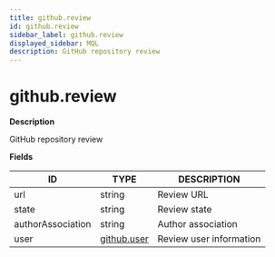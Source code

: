 ```yaml
---
title: github.review
id: github.review
sidebar_label: github.review
displayed_sidebar: MQL
description: GitHub repository review
---
```


# github.review

**Description**

GitHub repository review

**Fields**

| ID                | TYPE                          | DESCRIPTION             |
| ----------------- | ----------------------------- | ----------------------- |
| url               | string                        | Review URL              |
| state             | string                        | Review state            |
| authorAssociation | string                        | Author association      |
| user              | [github.user](github.user.md) | Review user information |
